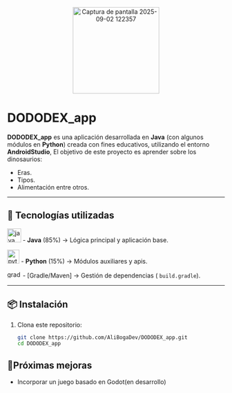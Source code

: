 <div align="center">
<img width="200" height="200" alt="Captura de pantalla 2025-09-02 122357" src="https://github.com/user-attachments/assets/ce1cad55-ebbd-4501-9219-b11ef21166f9" />
</div>

# DODODEX_app 

**DODODEX_app** es una aplicación desarrollada en **Java** (con algunos módulos en **Python**) creada con fines educativos, 
 utilizando el entorno **AndroidStudio**, 
El objetivo de este proyecto es aprender sobre los dinosaurios:

- Eras.
- Tipos.
- Alimentación entre otros.

---

## 🚀 Tecnologías utilizadas
<img width="32" height="32" alt="java_original_wordmark_logo_icon_146459" src="https://github.com/user-attachments/assets/92fa53b7-5ccc-4478-a005-54124048d848" /> - **Java** (85%) → Lógica principal y aplicación base.

<img width="28" height="32" alt="python_vertical_logo_icon_168039" src="https://github.com/user-attachments/assets/80ca9e11-94c8-4c72-8497-6ded45d92aca" /> - **Python** (15%) → Módulos auxiliares y apis.

<img width="32" height="16" alt="gradle_logo_icon_171050" src="https://github.com/user-attachments/assets/e1f54aaf-757d-4b6b-8b4b-e82f5b4e75ce" /> - [Gradle/Maven] → Gestión de dependencias (  `build.gradle`).

---

## 📦 Instalación

1. Clona este repositorio:
   ```bash
   git clone https://github.com/AliBogaDev/DODODEX_app.git
   cd DODODEX_app

## 🎯Próximas mejoras
- Incorporar un juego basado en Godot(en desarrollo)


